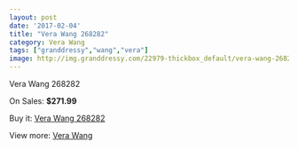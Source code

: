 ```yaml
---
layout: post
date: '2017-02-04'
title: "Vera Wang 268282"
category: Vera Wang
tags: ["granddressy","wang","vera"]
image: http://img.granddressy.com/22979-thickbox_default/vera-wang-268282.jpg
---
```

Vera Wang 268282

On Sales: **$271.99**
<a href="https://www.granddressy.com/en/vera-wang/21927-vera-wang-268282.html"><amp-img layout="responsive" width="600" height="600" src="//img.granddressy.com/22979-thickbox_default/vera-wang-268282.jpg" alt="Vera Wang 268282 0" /></a>

Buy it: [Vera Wang 268282](https://www.granddressy.com/en/vera-wang/21927-vera-wang-268282.html "Vera Wang 268282")

View more: [Vera Wang](https://www.granddressy.com/en/104-vera-wang "Vera Wang")
